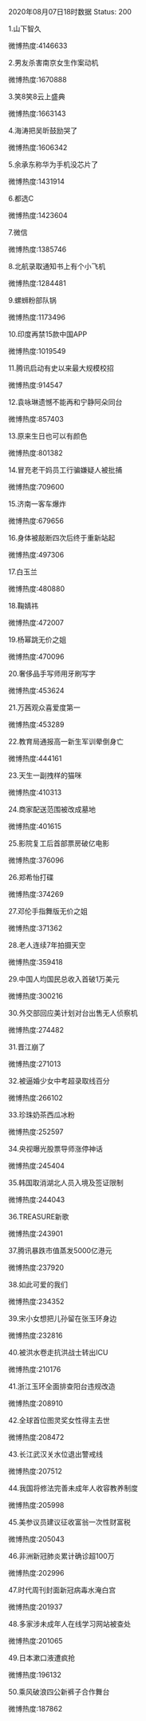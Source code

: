 2020年08月07日18时数据
Status: 200

1.山下智久

微博热度:4146633

2.男友杀害南京女生作案动机

微博热度:1670888

3.笑8笑8云上盛典

微博热度:1663143

4.海涛把吴昕鼓励哭了

微博热度:1606342

5.余承东称华为手机没芯片了

微博热度:1431914

6.都选C

微博热度:1423604

7.微信

微博热度:1385746

8.北航录取通知书上有个小飞机

微博热度:1284481

9.螺蛳粉部队锅

微博热度:1173496

10.印度再禁15款中国APP

微博热度:1019549

11.腾讯启动有史以来最大规模校招

微博热度:914547

12.袁咏琳遗憾不能再和宁静阿朵同台

微博热度:857403

13.原来生日也可以有颜色

微博热度:801382

14.冒充老干妈员工行骗嫌疑人被批捕

微博热度:709600

15.济南一客车爆炸

微博热度:679656

16.身体被敲断四次后终于重新站起

微博热度:497306

17.白玉兰

微博热度:480880

18.鞠婧祎

微博热度:472007

19.杨幂跳无价之姐

微博热度:470096

20.奢侈品手写师用牙刷写字

微博热度:453624

21.万茜观众喜爱度第一

微博热度:453289

22.教育局通报高一新生军训晕倒身亡

微博热度:444161

23.天生一副拽样的猫咪

微博热度:410313

24.商家配送范围被改成墓地

微博热度:401615

25.影院复工后首部票房破亿电影

微博热度:376096

26.郑希怡打碟

微博热度:374269

27.邓伦手指舞版无价之姐

微博热度:371362

28.老人连续7年拍摄天空

微博热度:359418

29.中国人均国民总收入首破1万美元

微博热度:300216

30.外交部回应美计划对台出售无人侦察机

微博热度:274482

31.晋江崩了

微博热度:271013

32.被逼婚少女中考超录取线百分

微博热度:266102

33.珍珠奶茶西瓜冰粉

微博热度:252597

34.央视曝光股票导师涨停神话

微博热度:245404

35.韩国取消湖北人员入境及签证限制

微博热度:244043

36.TREASURE新歌

微博热度:243901

37.腾讯暴跌市值蒸发5000亿港元

微博热度:237920

38.如此可爱的我们

微博热度:234352

39.宋小女想把儿孙留在张玉环身边

微博热度:232816

40.被洪水卷走抗洪战士转出ICU

微博热度:210176

41.浙江玉环全面排查阳台违规改造

微博热度:208910

42.全球首位图灵奖女性得主去世

微博热度:208472

43.长江武汉关水位退出警戒线

微博热度:207512

44.我国将修法完善未成年人收容教养制度

微博热度:205998

45.美参议员建议征收富翁一次性财富税

微博热度:205043

46.非洲新冠肺炎累计确诊超100万

微博热度:202996

47.时代周刊封面新冠病毒水淹白宫

微博热度:201937

48.多家涉未成年人在线学习网站被查处

微博热度:201065

49.日本漱口液遭疯抢

微博热度:196132

50.乘风破浪四公新裤子合作舞台

微博热度:187862

